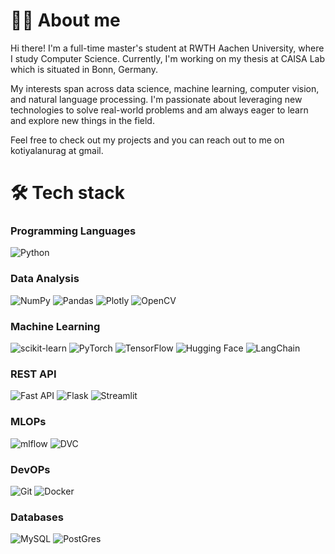 # 👋🏻 About me

<p>Hi there! I'm a full-time master's student at RWTH Aachen University, where I study Computer Science. Currently, I'm working on my thesis at CAISA Lab which is situated in Bonn, Germany.

My interests span across data science, machine learning, computer vision, and natural language processing. I'm passionate about leveraging new technologies to solve real-world problems and am always eager to learn and explore new things in the field.

Feel free to check out my projects and you can reach out to me on kotiyalanurag at gmail.</p>

# 🛠 Tech stack 

### Programming Languages

![Python](https://img.shields.io/badge/Python-FFD43B?style=for-the-badge&logo=python&logoColor=blue)

### Data Analysis

![NumPy](https://img.shields.io/badge/Numpy-777BB4?style=for-the-badge&logo=numpy&logoColor=white)
![Pandas](https://img.shields.io/badge/Pandas-2C2D72?style=for-the-badge&logo=pandas&logoColor=white)
![Plotly](https://img.shields.io/badge/Plotly-239120?style=for-the-badge&logo=plotly&logoColor=white)
![OpenCV](https://img.shields.io/badge/OpenCV-27338e?style=for-the-badge&logo=OpenCV&logoColor=white)

### Machine Learning

![scikit-learn](https://img.shields.io/badge/scikit_learn-F7931E?style=for-the-badge&logo=scikit-learn&logoColor=white)
![PyTorch](https://img.shields.io/badge/PyTorch-EE4C2C?style=for-the-badge&logo=PyTorch&logoColor=white)
![TensorFlow](https://img.shields.io/badge/TensorFlow-FF6F00?style=for-the-badge&logo=TensorFlow&logoColor=white)
![Hugging Face](https://img.shields.io/badge/huggingface-lightyellow?style=for-the-badge&logo=huggingface&logoColor=%23FFD21E)
![LangChain](https://img.shields.io/badge/LangChain-grey?style=for-the-badge&logo=LangChain&logoColor=white)

### REST API

![Fast API](https://img.shields.io/badge/fastapi-109989?style=for-the-badge&logo=FASTAPI&logoColor=white)
![Flask](https://img.shields.io/badge/flask-blue?style=for-the-badge&logo=flask&logoColor=%23FFD21E)
![Streamlit](https://img.shields.io/badge/Streamlit-FF4B4B?style=for-the-badge&logo=Streamlit&logoColor=white)

### MLOPs

![mlflow](https://img.shields.io/badge/mlflow-%23d9ead3.svg?style=flat-square&logo=numpy&logoColor=blue)
![DVC](https://img.shields.io/badge/DVC-%23150458.svg?style=flat-square)

### DevOPs

![Git](https://img.shields.io/badge/-Git-black?style=flat-square&logo=git)
![Docker](https://img.shields.io/badge/-Docker-black?style=flat-square&logo=docker)

### Databases

![MySQL](https://img.shields.io/badge/MySQL-005C84?style=for-the-badge&logo=mysql&logoColor=white)
![PostGres](https://img.shields.io/badge/PostgreSQL-316192?style=for-the-badge&logo=postgresql&logoColor=white)
